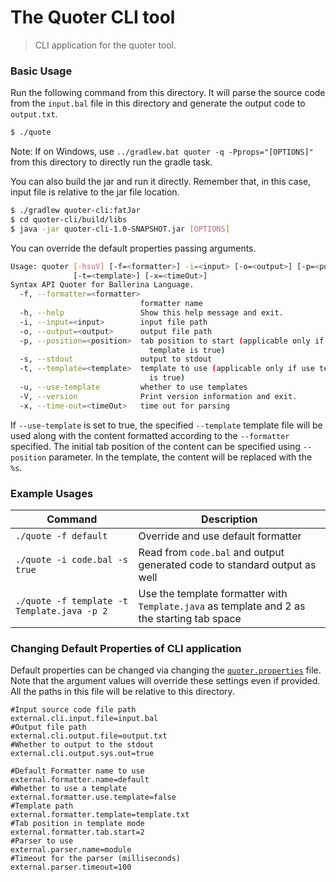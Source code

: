 # The Quoter CLI tool

> CLI application for the quoter tool.

### Basic Usage

Run the following command from this directory. 
It will parse the source code from the `input.bal` file in this directory and generate the 
output code to `output.txt`. 

```bash
$ ./quote
```

Note: If on Windows, use `../gradlew.bat quoter -q -Pprops="[OPTIONS]"` from this directory
 to directly run the gradle task.

You can also build the jar and run it directly. 
Remember that, in this case, input file is relative to the jar file location.

```bash
$ ./gradlew quoter-cli:fatJar
$ cd quoter-cli/build/libs
$ java -jar quoter-cli-1.0-SNAPSHOT.jar [OPTIONS]
```

You can override the default properties passing arguments. 

```bash
Usage: quoter [-hsuV] [-f=<formatter>] -i=<input> [-o=<output>] [-p=<position>]
              [-t=<template>] [-x=<timeOut>]
Syntax API Quoter for Ballerina Language.
  -f, --formatter=<formatter>
                             formatter name
  -h, --help                 Show this help message and exit.
  -i, --input=<input>        input file path
  -o, --output=<output>      output file path
  -p, --position=<position>  tab position to start (applicable only if use
                               template is true)
  -s, --stdout               output to stdout
  -t, --template=<template>  template to use (applicable only if use template
                               is true)
  -u, --use-template         whether to use templates
  -V, --version              Print version information and exit.
  -x, --time-out=<timeOut>   time out for parsing
```

If `--use-template` is set to true, the specified `--template` template file will be used along with the content 
formatted according to the `--formatter` specified. The initial tab position of the content can be specified using `--position` 
parameter. In the template, the content will be replaced with the `%s`.

### Example Usages

| Command                                                      | Description                                                  |
| ------------------------------------------------------------ | ------------------------------------------------------------ |
| `./quote -f default`                       | Override and use default formatter                           |
| `./quote -i code.bal -s true`              | Read from `code.bal` and output generated code to standard output as well |
| `./quote -f template -t Template.java -p 2`| Use the template formatter with `Template.java` as template and 2 as the starting tab space |

### Changing Default Properties of CLI application

Default properties can be changed via changing the [`quoter.properties`](src/main/resources/quoter.properties) file. 
Note that the argument values will override these settings even if provided. All the paths in this file will be 
relative to this directory.

```properties
#Input source code file path
external.cli.input.file=input.bal
#Output file path
external.cli.output.file=output.txt
#Whether to output to the stdout
external.cli.output.sys.out=true

#Default Formatter name to use
external.formatter.name=default
#Whether to use a template
external.formatter.use.template=false
#Template path
external.formatter.template=template.txt
#Tab position in template mode
external.formatter.tab.start=2
#Parser to use
external.parser.name=module
#Timeout for the parser (milliseconds)
external.parser.timeout=100
```

